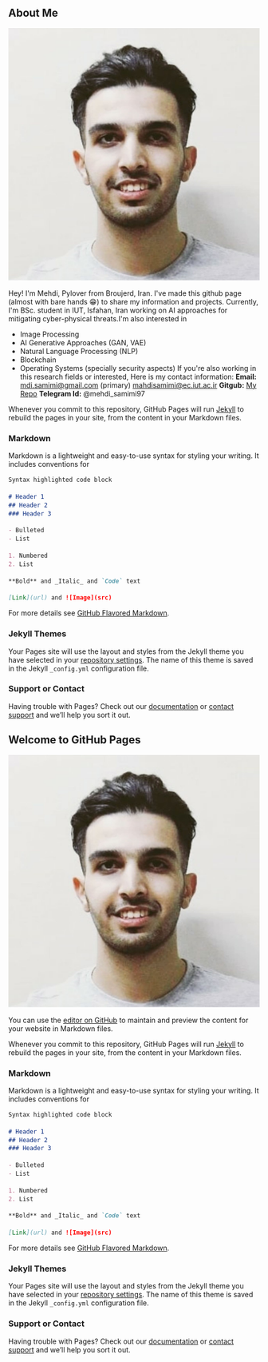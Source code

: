 ## About Me

![Image of Me](https://github.com/mahdisamimi/mahdisamimi.github.io/raw/main/assets/photo_2021-01-29_17-40-42.jpg)

Hey! I'm Mehdi, Pylover from Broujerd, Iran. I've made this github page (almost with bare hands :grin:) to share my information and projects. Currently, I'm BSc. student in IUT, Isfahan, Iran working on AI approaches for mitigating cyber-physical threats.I'm also interested in 
  - Image Processing
  - AI Generative Approaches (GAN, VAE)
  - Natural Language Processing (NLP)
  - Blockchain
  - Operating Systems (specially security aspects)
If you're also working in this research fields or interested, Here is my contact information:
  **Email:** mdi.samimi@gmail.com (primary)
             mahdisamimi@ec.iut.ac.ir
  **Gitgub:** [My Repo](https://github.com/mahdisamimi/)
  **Telegram Id:** @mehdi_samimi97
  

Whenever you commit to this repository, GitHub Pages will run [Jekyll](https://jekyllrb.com/) to rebuild the pages in your site, from the content in your Markdown files.

### Markdown

Markdown is a lightweight and easy-to-use syntax for styling your writing. It includes conventions for

```markdown
Syntax highlighted code block

# Header 1
## Header 2
### Header 3

- Bulleted
- List

1. Numbered
2. List

**Bold** and _Italic_ and `Code` text

[Link](url) and ![Image](src)
```

For more details see [GitHub Flavored Markdown](https://guides.github.com/features/mastering-markdown/).

### Jekyll Themes

Your Pages site will use the layout and styles from the Jekyll theme you have selected in your [repository settings](https://github.com/mahdisamimi/mahdisamimi.github.io/settings). The name of this theme is saved in the Jekyll `_config.yml` configuration file.

### Support or Contact

Having trouble with Pages? Check out our [documentation](https://docs.github.com/categories/github-pages-basics/) or [contact support](https://support.github.com/contact) and we’ll help you sort it out.

## Welcome to GitHub Pages

![Not Image of Me](https://github.com/mahdisamimi/mahdisamimi.github.io/raw/main/assets/photo_2021-01-29_17-40-42.jpg)

You can use the [editor on GitHub](https://github.com/mahdisamimi/mahdisamimi.github.io/edit/main/index.md) to maintain and preview the content for your website in Markdown files.

Whenever you commit to this repository, GitHub Pages will run [Jekyll](https://jekyllrb.com/) to rebuild the pages in your site, from the content in your Markdown files.

### Markdown

Markdown is a lightweight and easy-to-use syntax for styling your writing. It includes conventions for

```markdown
Syntax highlighted code block

# Header 1
## Header 2
### Header 3

- Bulleted
- List

1. Numbered
2. List

**Bold** and _Italic_ and `Code` text

[Link](url) and ![Image](src)
```

For more details see [GitHub Flavored Markdown](https://guides.github.com/features/mastering-markdown/).

### Jekyll Themes

Your Pages site will use the layout and styles from the Jekyll theme you have selected in your [repository settings](https://github.com/mahdisamimi/mahdisamimi.github.io/settings). The name of this theme is saved in the Jekyll `_config.yml` configuration file.

### Support or Contact

Having trouble with Pages? Check out our [documentation](https://docs.github.com/categories/github-pages-basics/) or [contact support](https://support.github.com/contact) and we’ll help you sort it out.

